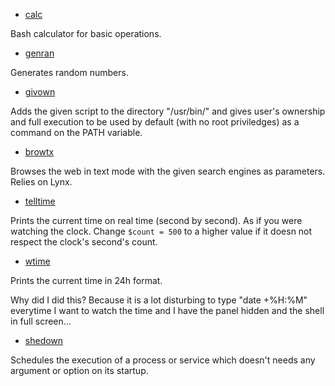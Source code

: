 * [calc](./calc)

Bash calculator for basic operations.

* [genran](./genrand)

Generates random numbers.

* [givown](./givown)

Adds the given script to the directory "/usr/bin/" and gives user's ownership
and full execution to be used by default (with no root priviledges) as a command on the PATH variable.

* [browtx](./browtx)

Browses the web in text mode with the given search engines as parameters. Relies on Lynx.

* [telltime](./telltime)

Prints the current time on real time (second by second). As if you were watching the clock.
Change `$count = 500` to a higher value if it doesn not respect the clock's
second's count.

* [wtime](./wtime)

Prints the current time in 24h format.

Why did I did this? Because it is a lot disturbing to type "date +%H:%M" everytime I want to watch the time and I have the panel hidden
and the shell in full screen...

* [shedown](./shedown)

Schedules the execution of a process or service which doesn't needs any argument or option on its startup.
